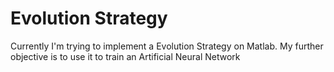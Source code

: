 Evolution Strategy
==================

Currently I'm trying to implement a Evolution Strategy on Matlab. My further objective is to use it to train an Artificial Neural Network
